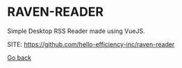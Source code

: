 # RAVEN-READER

 Simple Desktop RSS Reader made using VueJS.
 
 SITE: https://github.com/hello-efficiency-inc/raven-reader

 [Go back](https://portable-linux-apps.github.io/apps.html)

